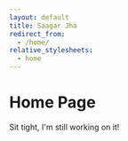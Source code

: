```yaml
---
layout: default
title: Saagar Jha
redirect_from:
  - /home/
relative_stylesheets:
  - home
---
```


<!--
<div class="showcase">
	{% for p in site.showcase %}
		<figure>
		{{ p.content }}
		</figure>
	{% endfor %}
</div>
-->

# Home Page
Sit tight, I'm still working on it!
